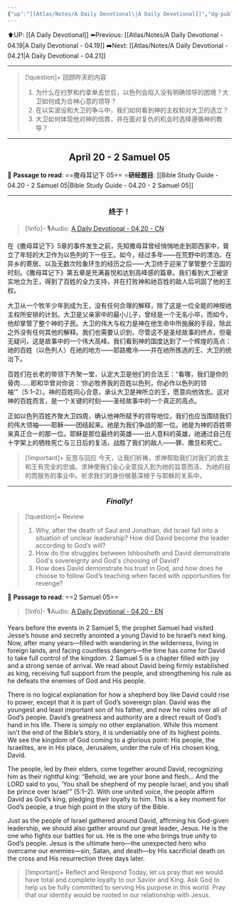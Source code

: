 ```yaml
---
{"up":"[[Atlas/Notes/A Daily Devotional\|A Daily Devotional]]","dg-publish":true,"permalink":"/atlas/notes/a-daily-devotional-04-20/","dgPassFrontmatter":true}
---
```


 ⬆️UP: [[A Daily Devotional]]
⬅️Previous: [[Atlas/Notes/A Daily Devotional - 04.19\|A Daily Devotional - 04.19]]
➡️Next: [[Atlas/Notes/A Daily Devotional - 04.21\|A Daily Devotional - 04.21]]

---

> [!question]+ 回顾昨天的内容
> 1. 为什么在扫罗和约拿单去世后，以色列会陷入没有明确领导的困境？大卫如何成为合神心意的领导？
> 2. 在以实波设和大卫的争斗中，我们如何看到神的主权和对大卫的选立？
> 3. 大卫如何体现他对神的信靠，并在面对复仇的机会时选择遵循神的教导？


---
## <center>April 20 -  2 Samuel 05</center>

📖 **Passage to read**: ==撒母耳记下 05==
⭐**研经题目**: [[Bible Study Guide - 04.20 - 2 Samuel 05\|Bible Study Guide - 04.20 - 2 Samuel 05]]

---
### <center>终于！</center>

> [!info]- 🎙️Audio: [A Daily Devotional - 04.20 - CN]()

在《撒母耳记下》5章的事件发生之前，先知撒母耳曾经悄悄地走到耶西家中，膏立了年轻的大卫作为以色列的下一任王。如今，经过多年——在荒野中的漂泊、在异乡的寄居、以及无数次险象环生的经历之后——大卫终于迎来了掌管整个王国的时刻。《撒母耳记下》第五章是充满喜悦和达到高峰感的篇章。我们看到大卫被坚实地立为王，得到了百姓的全力支持，并在打败神和祂百姓的敌人后巩固了他的王权。

大卫从一个牧羊少年到成为王，没有任何合理的解释，除了这是一位全能的神按祂主权所安排的计划。大卫是父亲家中的最小儿子，曾经是一个无名小卒，而如今，他却掌管了整个神的子民。大卫的伟大与权力是神在他生命中所施展的手段，除此之外没有任何其他的解释。我们也需要认识到，尽管这不是圣经故事的终点，但毫无疑问，这是故事中的一个伟大高峰。我们看到神的国度达到了一个辉煌的高点：祂的百姓（以色列人）在祂的地方——耶路撒冷——并在祂所拣选的王、大卫的统治下。

百姓们在长老的带领下齐聚一堂，认定大卫是他们的合法王：“看哪，我们是你的骨肉……耶和华曾对你说：‘你必牧养我的百姓以色列，你必作以色列的领袖’”（5:1–2）。神的百姓同心合意，承认大卫是神所立的王，愿意向他效忠。这对神的百姓而言，是一个关键的时刻——圣经故事中的一个真正的高点。

正如以色列百姓齐聚大卫四周，确认他神所赋予的领导地位，我们也应当围绕我们的伟大领袖——耶稣——团结起来。祂是为我们争战的那一位。祂是为神的百姓带来真正合一的那一位。耶稣是那位最终的英雄——出人意料的英雄，祂通过自己在十字架上的牺牲死亡与三日后的复活，战胜了我们的敌人——罪、撒旦和死亡。

> [!important]+ 反思与回应
今天，让我们祈祷，求神帮助我们对我们的救主和王有完全的忠诚。求神使我们全心全意投入到为祂的旨意而活、为祂的目的而服务的事业中。祈求我们的身份根基深植于与耶稣的关系中。


---
### <center>*Finally!*</center>

> [!question]+ Review
> 1. ⁠Why, after the death of Saul and Jonathan, did Israel fall into a situation of unclear leadership? How did David become the leader according to God’s will?
> 2. ⁠How do the struggles between Ishbosheth and David demonstrate God's sovereignty and God's choosing of David?
> 3. How does David demonstrate his trust in God, and how does he choose to follow God’s teaching when faced with opportunities for revenge?

📖 **Passage to read**: ==2 Samuel 05==

> [!info]- 🎙️Audio: [A Daily Devotional - 04.20 - EN]()  


Years before the events in 2 Samuel 5, the prophet Samuel had visited Jesse’s house and secretly anointed a young David to be Israel’s next king. Now, after many years—filled with wandering in the wilderness, living in foreign lands, and facing countless dangers—the time has come for David to take full control of the kingdom. 2 Samuel 5 is a chapter filled with joy and a strong sense of arrival. We read about David being firmly established as king, receiving full support from the people, and strengthening his rule as he defeats the enemies of God and His people.

There is no logical explanation for how a shepherd boy like David could rise to power, except that it is part of God’s sovereign plan. David was the youngest and least important son of his father, and now he rules over all of God’s people. David’s greatness and authority are a direct result of God’s hand in his life. There is simply no other explanation. While this moment isn’t the end of the Bible’s story, it is undeniably one of its highest points. We see the kingdom of God coming to a glorious point: His people, the Israelites, are in His place, Jerusalem, under the rule of His chosen king, David.

The people, led by their elders, come together around David, recognizing him as their rightful king: “Behold, we are your bone and flesh... And the LORD said to you, ‘You shall be shepherd of my people Israel, and you shall be prince over Israel’” (5:1–2). With one united voice, the people affirm David as God’s king, pledging their loyalty to him. This is a key moment for God’s people, a true high point in the story of the Bible.

Just as the people of Israel gathered around David, affirming his God-given leadership, we should also gather around our great leader, Jesus. He is the one who fights our battles for us. He is the one who brings true unity to God’s people. Jesus is the ultimate hero—the unexpected hero who overcame our enemies—sin, Satan, and death—by His sacrificial death on the cross and His resurrection three days later.

> [!important]+ Reflect and Respond
Today, let us pray that we would have total and complete loyalty to our Savior and King. Ask God to help us be fully committed to serving His purpose in this world. Pray that our identity would be rooted in our relationship with Jesus.




 


































